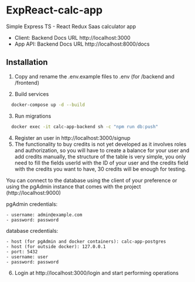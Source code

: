 # ExpReact-calc-app

Simple Express TS - React Redux Saas calculator app

- Client: Backend Docs URL http://localhost:3000
- App API: Backend Docs URL http://localhost:8000/docs

## Installation

1. Copy and rename the .env.example files to .env (for /backend and /frontend)

2. Build services

```bash
  docker-compose up -d --build
```

3. Run migrations

```bash
  docker exec -it calc-app-backend sh -c "npm run db:push"
```

4. Register an user in http://localhost:3000/signup
5. The functionality to buy credits is not yet developed as it involves roles and authorization, so you will have to create a balance for your user and add credits manually, the structure of the table is very simple, you only need to fill the fields userId with the ID of your user and the credits field with the credits you want to have, 30 credits will be enough for testing.

You can connect to the database using the client of your preference or using the pgAdmin instance that comes with the project (http://localhost:9000)

pgAdmin credentials:

    - username: admin@example.com
    - password: password

database credentials:

    - host (for pgAdmin and docker containers): calc-app-postgres
    - host (for outside docker): 127.0.0.1
    - port: 5432
    - username: user
    - password: password

6. Login at http://localhost:3000/login and start performing operations
